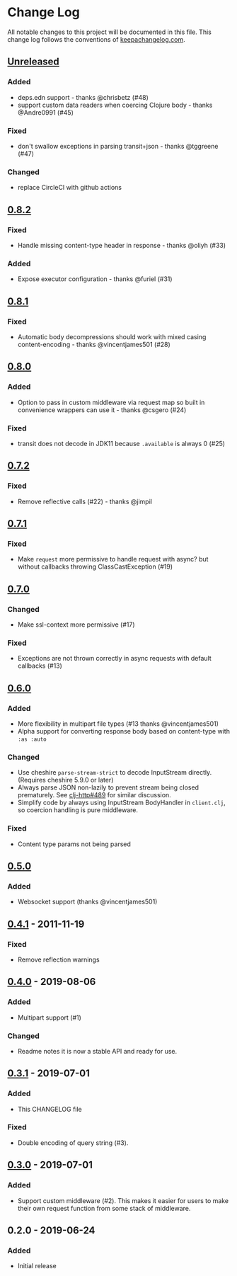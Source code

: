 # Change Log
All notable changes to this project will be documented in this file. This change log follows the conventions of [keepachangelog.com](http://keepachangelog.com/).

## [Unreleased]
### Added
- deps.edn support - thanks @chrisbetz (#48)
- support custom data readers when coercing Clojure body - thanks @Andre0991 (#45)

### Fixed
- don't swallow exceptions in parsing transit+json - thanks @tggreene (#47)

### Changed
- replace CircleCI with github actions

## [0.8.2]
### Fixed
- Handle missing content-type header in response - thanks @oliyh (#33)

### Added
- Expose executor configuration - thanks @furiel (#31)

## [0.8.1]
### Fixed
- Automatic body decompressions should work with mixed casing content-encoding - thanks @vincentjames501 (#28)

## [0.8.0]
### Added
- Option to pass in custom middleware via request map so built in convenience wrappers can use it - thanks @csgero (#24)

### Fixed
- transit does not decode in JDK11 because `.available` is always 0 (#25)

## [0.7.2]
### Fixed
- Remove reflective calls (#22) - thanks @jimpil

## [0.7.1]
### Fixed 
- Make `request` more permissive to handle request with async? but without callbacks throwing ClassCastException (#19)

## [0.7.0]
### Changed
- Make ssl-context more permissive (#17)

### Fixed
- Exceptions are not thrown correctly in async requests with default callbacks (#13)

## [0.6.0]
### Added
- More flexibility in multipart file types (#13 thanks @vincentjames501)
- Alpha support for converting response body based on content-type with `:as :auto`

### Changed
- Use cheshire `parse-stream-strict` to decode InputStream directly. (Requires cheshire 5.9.0 or later)
- Always parse JSON non-lazily to prevent stream being closed prematurely. 
See [clj-http#489](https://github.com/dakrone/clj-http/issues/489) for similar discussion.
- Simplify code by always using InputStream BodyHandler in `client.clj`, so coercion handling is pure middleware.

### Fixed
- Content type params not being parsed

## [0.5.0]
### Added
- Websocket support (thanks @vincentjames501)

## [0.4.1] - 2011-11-19
### Fixed
- Remove reflection warnings

## [0.4.0] - 2019-08-06
### Added
- Multipart support (#1)

### Changed
- Readme notes it is now a stable API and ready for use.

## [0.3.1] - 2019-07-01
### Added
- This CHANGELOG file

### Fixed
- Double encoding of query string (#3). 

## [0.3.0] - 2019-07-01
### Added
- Support custom middleware (#2). This makes it easier for 
users to make their own request function from some stack of middleware.

## 0.2.0 - 2019-06-24
### Added
- Initial release

[Unreleased]: https://github.com/gnarroway/hato/compare/v0.8.2...HEAD
[0.8.2]: https://github.com/gnarroway/hato/compare/v0.8.1...0.8.2
[0.8.1]: https://github.com/gnarroway/hato/compare/v0.8.0...0.8.1
[0.8.0]: https://github.com/gnarroway/hato/compare/v0.7.2...0.8.0
[0.7.2]: https://github.com/gnarroway/hato/compare/v0.7.1...0.7.2
[0.7.1]: https://github.com/gnarroway/hato/compare/v0.7.0...0.7.1
[0.7.0]: https://github.com/gnarroway/hato/compare/v0.6.0...0.7.0
[0.6.0]: https://github.com/gnarroway/hato/compare/v0.5.0...0.6.0
[0.5.0]: https://github.com/gnarroway/hato/compare/v0.4.1...0.5.0
[0.4.1]: https://github.com/gnarroway/hato/compare/v0.4.0...0.4.1
[0.4.0]: https://github.com/gnarroway/hato/compare/v0.3.1...0.4.0
[0.3.1]: https://github.com/gnarroway/hato/compare/v0.3.0...v0.3.1
[0.3.0]: https://github.com/gnarroway/hato/compare/v0.2.0...v0.3.0
